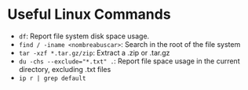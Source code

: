 # Useful Linux Commands

- `df`: Report file system disk space usage.
- `find / -iname <nombreabuscar>`: Search in the root of the file system
- `tar -xzf *.tar.gz/zip`: Extract a .zip or .tar.gz
- `du -chs --exclude="*.txt" .`: Report file space usage in the current
  directory, excluding .txt files
- `ip r | grep default`
